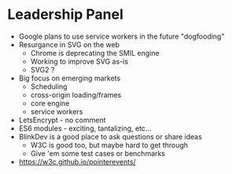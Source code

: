 # Leadership Panel
 * Google plans to use service workers in the future "dogfooding"
 * Resurgance in SVG on the web
    - Chrome is deprecating the SMIL engine
    - Working to improve SVG as-is
    - SVG2 ?
 * Big focus on emerging markets
    - Scheduling
    - cross-origin loading/frames
    - core engine
    - service workers
 * LetsEncrypt - no comment
 * ES6 modules - exciting, tantalizing, etc...
 * BlinkDev is a good place to ask questions or share ideas
    - W3C is good too, but maybe hard to get through
    - Give 'em some test cases or benchmarks
 * https://w3c.github.io/pointerevents/
 